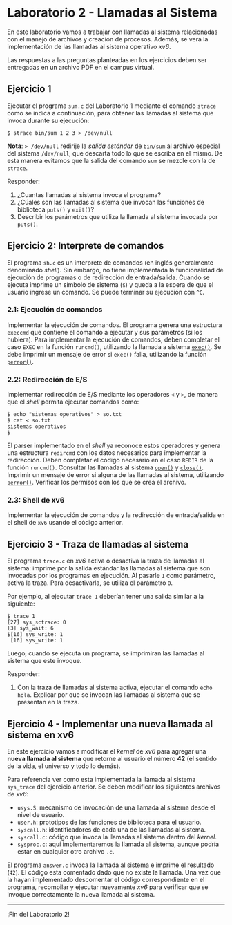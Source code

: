 # Laboratorio 2 - Llamadas al Sistema

En este laboratorio vamos a trabajar con llamadas al sistema relacionadas con el manejo de archivos y creación de procesos. Además, se verá la implementación de las llamadas al sistema operativo _xv6_.

Las respuestas a las preguntas planteadas en los ejercicios deben ser entregadas en un archivo PDF en el campus virtual.

## Ejercicio 1
Ejecutar el programa `sum.c` del Laboratorio 1 mediante el comando `strace` como se indica a continuación, para obtener las llamadas al sistema que invoca durante su ejecución:

```console
$ strace bin/sum 1 2 3 > /dev/null
```

**Nota**: `> /dev/null` redirije la _salida estándar_ de `bin/sum` al archivo especial del sistema `/dev/null`, que descarta todo lo que se escriba en el mismo. De esta manera evitamos que la salida del comando `sum` se mezcle con la de `strace`.

Responder:

1. ¿Cuantas llamadas al sistema invoca el programa?
2. ¿Cúales son las llamadas al sistema que invocan las funciones de biblioteca `puts()` y `exit()`?
3. Describir los parámetros que utiliza la llamada al sistema invocada por `puts()`.

## Ejercicio 2: Interprete de comandos

El programa `sh.c` es un interprete de comandos (en inglés generalmente denominado _shell_). Sin embargo, no tiene implementada la funcionalidad de ejecución de programas o de redirección de entrada/salida. Cuando se ejecuta imprime un símbolo de sistema (`$`) y queda a la espera de que el usuario ingrese un comando. Se puede terminar su ejecución con `^C`.

### 2.1: Ejecución de comandos

Implementar la ejecución de comandos. El programa genera una estructura `execcmd` que contiene el comando a ejecutar y sus parámetros (si los hubiera). Para implementar la ejecución de comandos, deben completar el caso `EXEC` en la función `runcmd()`, utilizando la llamada a sistema [`exec()`](http://man7.org/linux/man-pages/man3/exec.3.html). Se debe imprimir un mensaje de error si `exec()` falla, utilizando la función [`perror()`](http://man7.org/linux/man-pages/man3/perror.3.html).

### 2.2: Redirección de E/S

Implementar redirección de E/S mediante los operadores `<` y `>`, de manera que el _shell_ permita ejecutar comandos como:

```console
$ echo "sistemas operativos" > so.txt
$ cat < so.txt
sistemas operativos
$
```

El parser implementado en el _shell_ ya reconoce estos operadores y genera una estructura `redircmd` con los datos necesarios para implementar la redirección. Deben completar el código necesario en el caso `REDIR` de la función `runcmd()`. Consultar las llamadas al sistema [`open()`](http://man7.org/linux/man-pages/man2/open.2.html) y [`close()`](http://man7.org/linux/man-pages/man2/close.2.html). Imprimir un mensaje de error si alguna de las llamadas al sistema, utilizando [`perror()`](http://man7.org/linux/man-pages/man3/perror.3.html). Verificar los permisos con los que se crea el archivo.

### 2.3: Shell de xv6

Implementar la ejecución de comandos y la redirección de entrada/salida en el shell de `xv6` usando el código anterior.

## Ejercicio 3 - Traza de llamadas al sistema

El programa `trace.c` en _xv6_ activa o desactiva la traza de llamadas al sistema: imprime por la salida estándar las llamadas al sistema que son invocadas por los programas en ejecución. Al pasarle `1` como parámetro, activa la traza. Para desactivarla, se utiliza el parámetro `0`.

Por ejemplo, al ejecutar `trace 1` deberían tener una salida similar a la siguiente:
```console
$ trace 1
[27] sys_sctrace: 0
[3] sys_wait: 6
$[16] sys_write: 1
 [16] sys_write: 1
```

Luego, cuando se ejecuta un programa, se imprimiran las llamadas al sistema que este invoque.

Responder:

1. Con la traza de llamadas al sistema activa, ejecutar el comando `echo hola`. Explicar por que se invocan las llamadas al sistema que se presentan en la traza.

## Ejercicio 4 - Implementar una nueva llamada al sistema en xv6

En este ejercicio vamos a modificar el _kernel_ de _xv6_ para agregar una **nueva llamada al sistema** que retorne al usuario el número **42** (el sentido de la vida, el universo y todo lo demás).

Para referencia ver como esta implementada la llamada al sistema `sys_trace` del ejercicio anterior. Se deben modificar los siguientes archivos de _xv6_:

- `usys.S`: mecanismo de invocación de una llamada al sistema desde el nivel de usuario.
- `user.h`: prototipos de las funciones de biblioteca para el usuario.
- `syscall.h`: identificadores de cada una de las llamadas al sistema.
- `syscall.c`: código que invoca la llamadas al sistema dentro del _kernel_.
- `sysproc.c`: aquí implementaremos la llamada al sistema, aunque podría estar en cualquier otro archivo `.c`.

El programa `answer.c` invoca la llamada al sistema e imprime el resultado (`42`). El código esta comentado dado que no existe la llamada. Una vez que la hayan implementado descomentar el código correspondiente en el programa, recompilar y ejecutar nuevamente _xv6_ para verificar que se invoque correctamente la nueva llamada al sistema.

---

¡Fin del Laboratorio 2!
